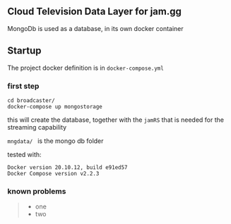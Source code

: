 ## Cloud Television Data Layer for jam.gg

MongoDb is used as a database, in its own docker container

## Startup
The project docker definition is in `docker-compose.yml`

### first step
```
cd broadcaster/
docker-compose up mongostorage
```
this will create the database, together with the `jamRS` that is needed for the streaming capability

`mngdata/ ` is the mongo db folder 


tested with:
```
Docker version 20.10.12, build e91ed57
Docker Compose version v2.2.3
```

### known problems
> - one 
> - two 
